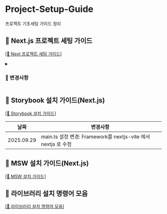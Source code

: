 # Project-Setup-Guide
프로젝트 기초세팅 가이드 정리

## 📜 Next.js 프로젝트 세팅 가이드
[[🔗 Next 프로젝트 세팅 가이드]](https://github.com/Chiman2937/Project-Setup-Guide/blob/main/Next.js%20%ED%94%84%EB%A1%9C%EC%A0%9D%ED%8A%B8%20%EC%84%B8%ED%8C%85.md)

<details>
  <summary><h3>🔧 변경사항</h3></summary>


|날짜|변경사항|
|---|---------|
|2025.09.29| Tailwind CSS Prettier 설정 추가|
|2025.09.29|Tailwind className을 외부 변수에 지정하더라도 Prettier 적용가능한 설정 추가(clsx, twMerge, cn, classNames 함수 사용 필요)|
|2025.09.29|`.vscode/settings.json` 설정 파일 추가|
|2025.09.29| `next.config`: next image 관련 속성 추가|
|2025.10.03| `eslint.config.mjs` import 순서 자동 정렬 구문 추가</br> import 순서: </br>1. `css`</br>2. `next` </br>3. `next type` </br>4. `react` </br>5. `react type` </br>6. `third part` </br>7. `local file(@ alias path)` </br>8. `local file(relative path)`|
|2025.10.03|`next-local-font` 폰트 설정 방법 추가|
|2025.10.03|`tailwind.config.ts` 템플릿 추가|
|2025.10.05|`eslint.config.mjs` JSX 속성 자동 정렬 구문 추가</br> 정렬 순서: </br>1. `key`</br>2. `ref`</br>3. `id`</br>4. `className`</br>5. `style`</br>6. `etc`(알파벳 순 정렬) </br>7. `callback`(event handler)|
|2025.10.06|`QueryProvider` 구문 누락 건 수정</br>- `src/lib/queryclient.ts` 파일 추가|

  
</details>

## 📜 Storybook 설치 가이드(Next.js)

[[🔗 Storybook 설치 가이드]](https://github.com/Chiman2937/Project-Setup-Guide/blob/main/Storybook%20%EC%84%A4%EC%B9%98%20%EA%B0%80%EC%9D%B4%EB%93%9C(Next.js).md)

|날짜|변경사항|
|---|---------|
|2025.09.29| main.ts 설정 변경: Framework를 nextjs-vite 에서 nextjs 로 수정 |

## 📜 MSW 설치 가이드(Next.js)
[[🔗 MSW 설치 가이드]](https://github.com/Chiman2937/Project-Setup-Guide/blob/main/MSW%20%EC%84%A4%EC%B9%98%20%EA%B0%80%EC%9D%B4%EB%93%9C(Next.js).md)

## 📜 라이브러리 설치 명령어 모음

[[🔗 라이브러리 설치 명령어 모음]](https://github.com/Chiman2937/Project-Setup-Guide/blob/main/%EB%9D%BC%EC%9D%B4%EB%B8%8C%EB%9F%AC%EB%A6%AC%20%EC%84%A4%EC%B9%98%20%EB%AA%A8%EC%9D%8C.md)
